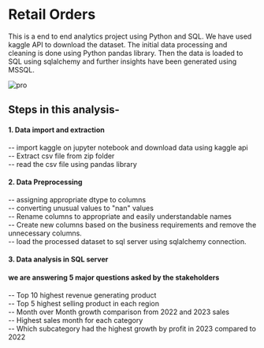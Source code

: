 # Retail Orders

This is a end to end analytics project using Python and SQL. We have used kaggle API to download the dataset. The initial data processing and cleaning is done using Python pandas library. Then the data is loaded to SQL using sqlalchemy and further insights have been generated using MSSQL.


![pro](https://github.com/vkyadav-26/retail_orders/assets/32729513/c6d1c918-ecf9-4b12-92fb-313550ea5017)

## Steps in this analysis-

#### 1. Data import and extraction
   -- import kaggle on jupyter notebook and download data using kaggle api </br>
   -- Extract csv file from zip folder</br>
   -- read the csv file using pandas library</br>

#### 2. Data Preprocessing
   -- assigning appropriate dtype to columns</br>
   -- converting unusual values to "nan" values</br>
   -- Rename columns to appropriate and easily understandable names</br>
   -- Create new columns based on the business requirements and remove the unnecessary columns.</br>
   -- load the processed dataset to sql server using sqlalchemy connection.</br>

#### 3. Data analysis in SQL server
   #### we are answering 5 major questions asked by the stakeholders
   -- Top 10 highest revenue generating product </br>
   -- Top 5 highest selling product in each region </br>
   -- Month over Month growth comparison from 2022 and 2023 sales </br>
   -- Highest sales month for each category </br>
   -- Which subcategory had the highest growth by profit in 2023 compared to 2022 </br>
   





